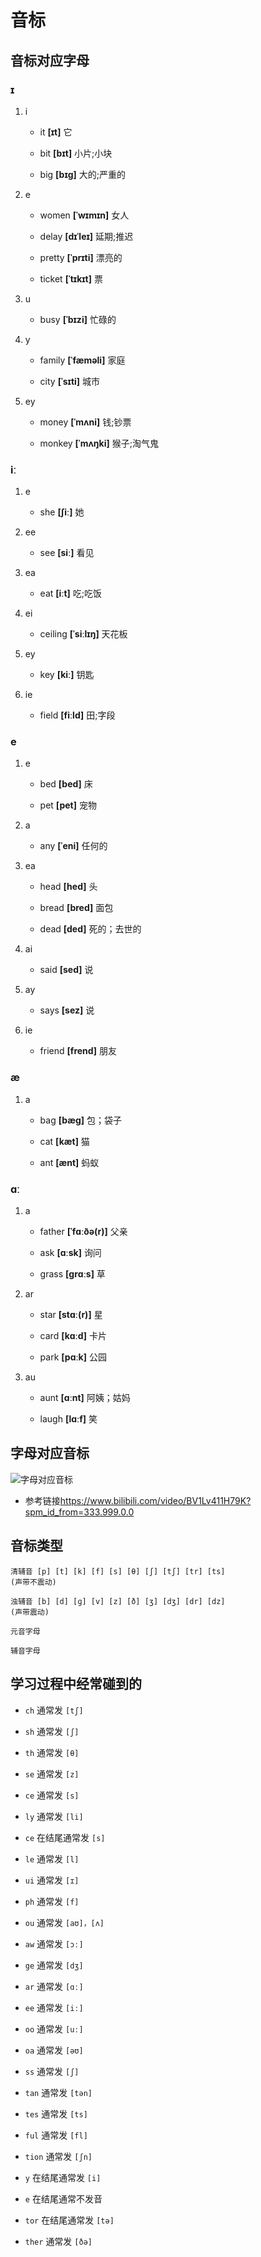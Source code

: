 # 音标

## 音标对应字母

### ɪ

1. i

   - it **[ɪt]** 它

   - bit **[bɪt]** 小片;小块

   - big **[bɪɡ]** 大的;严重的

2. e

   - women **[ˈwɪmɪn]** 女人

   - delay **[dɪˈleɪ]** 延期;推迟

   - pretty **[ˈprɪti]** 漂亮的

   - ticket **[ˈtɪkɪt]** 票

3. u

   - busy **[ˈbɪzi]** 忙碌的

4. y

   - family **[ˈfæməli]** 家庭

   - city **[ˈsɪti]** 城市

5. ey

   - money **[ˈmʌni]** 钱;钞票

   - monkey **[ˈmʌŋki]** 猴子;淘气鬼

### iː

1. e

   - she **[ʃiː]** 她

2. ee

   - see **[siː]** 看见

3. ea

   - eat **[iːt]** 吃;吃饭

4. ei

   - ceiling **[ˈsiːlɪŋ]** 天花板

5. ey

   - key **[kiː]** 钥匙

6. ie

   - field **[fiːld]** 田;字段

### e

1. e

   - bed **[bed]** 床

   - pet **[pet]** 宠物

2. a

   - any **[ˈeni]** 任何的

3. ea

   - head **[hed]** 头

   - bread **[bred]** 面包

   - dead **[ded]** 死的；去世的

4. ai

   - said **[sed]** 说

5. ay

   - says **[sez]** 说

6. ie

   - friend **[frend]** 朋友

### æ

1. a

   - bag **[bæɡ]** 包；袋子

   - cat **[kæt]** 猫

   - ant **[ænt]** 蚂蚁

### ɑː

1. a

   - father **[ˈfɑːðə(r)]** 父亲

   - ask **[ɑːsk]** 询问

   - grass **[ɡrɑːs]** 草

2. ar

   - star **[stɑː(r)]** 星

   - card **[kɑːd]** 卡片

   - park **[pɑːk]** 公园

3. au

   - aunt **[ɑːnt]** 阿姨；姑妈

   - laugh **[lɑːf]** 笑

## 字母对应音标

![字母对应音标](./images/phonetic/alphabet.png)

- 参考链接<https://www.bilibili.com/video/BV1Lv411H79K?spm_id_from=333.999.0.0>

## 音标类型

```
清辅音 [p] [t] [k] [f] [s] [θ] [ʃ] [tʃ] [tr] [ts]
(声带不震动)

浊辅音 [b] [d] [ɡ] [v] [z] [ð] [ʒ] [dʒ] [dr] [dz]
(声带震动)

元音字母

辅音字母
```

## 学习过程中经常碰到的

- `ch` 通常发 `[tʃ]`

- `sh` 通常发 `[ʃ]`

- `th` 通常发 `[θ]`

- `se` 通常发 `[z]`

- `ce` 通常发 `[s]`

- `ly` 通常发 `[li]`

- `ce` 在结尾通常发 `[s]`

- `le` 通常发 `[l]`

- `ui` 通常发 `[ɪ]`

- `ph` 通常发 `[f]`

- `ou` 通常发 `[aʊ]，[ʌ]`

- `aw` 通常发 `[ɔː]`

- `ge` 通常发 `[dʒ]`

- `ar` 通常发 `[ɑː]`

- `ee` 通常发 `[iː]`

- `oo` 通常发 `[uː]`

- `oa` 通常发 `[əʊ]`

- `ss` 通常发 `[ʃ]`

- `tan` 通常发 `[tən]`

- `tes` 通常发 `[ts]`

- `ful` 通常发 `[fl]`

- `tion` 通常发 `[ʃn]`

- `y` 在结尾通常发 `[i]`

- `e` 在结尾通常不发音

- `tor` 在结尾通常发 `[tə]`

- `ther` 通常发 `[ðə]`
